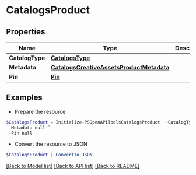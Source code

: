 # CatalogsProduct
## Properties

Name | Type | Description | Notes
------------ | ------------- | ------------- | -------------
**CatalogType** | [**CatalogsType**](CatalogsType.md) |  | 
**Metadata** | [**CatalogsCreativeAssetsProductMetadata**](CatalogsCreativeAssetsProductMetadata.md) |  | 
**Pin** | [**Pin**](Pin.md) |  | 

## Examples

- Prepare the resource
```powershell
$CatalogsProduct = Initialize-PSOpenAPIToolsCatalogsProduct  -CatalogType null `
 -Metadata null `
 -Pin null
```

- Convert the resource to JSON
```powershell
$CatalogsProduct | ConvertTo-JSON
```

[[Back to Model list]](../README.md#documentation-for-models) [[Back to API list]](../README.md#documentation-for-api-endpoints) [[Back to README]](../README.md)

